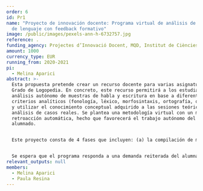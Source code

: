 ```yaml
---
order: 6
id: Pr1
name: "Proyecto de innovación docente: Programa virtual de análisis de muestras
  de lenguaje con feedback formativo"
image: /public/images/pexels-ann-h-6732757.jpg
reference: .
funding_agency: Projectes d’Innovació Docent, MQD, Institut de Ciències de l’Educació, UAB
amount: 1000
currency_type: EUR
running_from: 2020-2021
pi:
  - Melina Aparici
abstract: >-
  Esta propuesta pretende crear un recurso docente para varias asignaturas del
  Grado de Logopedia. En concreto, este recurso permitirá a los estudiantes el
  análisis autónomo de muestras de habla y escritura en base a diferentes
  criterios analíticos (fonología, léxico, morfosintaxis, ortografía, discurso),
  y utilizar el conocimiento conceptual adquirido a las sesiones teóricas en el
  análisis de casos reales. Se plantea una metodología virtual con un módulo de
  retroacción automática, hecho que favorecerá el trabajo autónomo del
  alumnado. 


  Este proyecto consta de 4 fases que incluyen: (a) la compilación de muestras de habla y escritura de bases de datos públicas, (b) el diseño y desarrollo de las pautas de análisis para cada finalidad docente y adaptadas a cada asignatura, (c) virtualización de las pautas de análisis y la retroacción para que sean compatibles con el sistema de aulas virtuales de la UAB (moodle), y (d) prueba piloto de implementación del sistema. 


  Se espera que el programa responda a una demanda reiterada del alumnado de aumentar la experiencia con casos prácticos. Además, las competencias logradas durante esta actividad consolidarán el aprendizaje de los aspectos no solo prácticos sino también teóricos referidos al funcionamiento y desarrollo de la lengua oral y escrita, que podrán ser transferidos a otros asignaturas del Grado.
relevant_outputs: null
members:
  - Melina Aparici
  - Paula Resina
---
```

